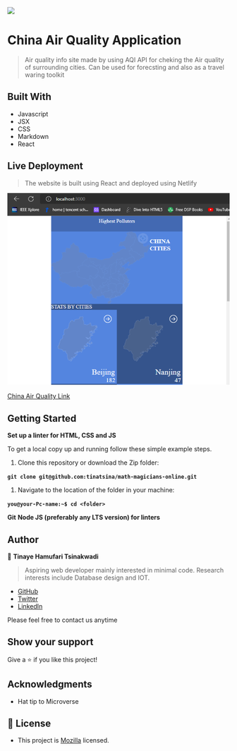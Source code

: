 ![](https://img.shields.io/badge/Microverse-blueviolet)

# China Air Quality Application

> Air quality info site made by using AQI API for cheking the Air quality of surrounding cities. Can be used for forecsting and also as a travel waring toolkit

## Built With

- Javascript
- JSX
- CSS
- Markdown
- React

## Live Deployment

> The website is built using React and deployed using Netlify

![The image](src/components/img/0001.png)

[China Air Quality Link](https://illustrious-gnome-9b4dcd.netlify.app/)

## Getting Started

**Set up a linter for HTML, CSS and JS**

To get a local copy up and running follow these simple example steps.

1. Clone this repository or download the Zip folder:

**``git clone git@github.com:tinatsina/math-magicians-online.git``**

1. Navigate to the location of the folder in your machine:

**``you@your-Pc-name:~$ cd <folder>``**

**Git**
**Node JS (preferably any LTS version) for linters**

## Author

👤 **Tinaye Hamufari Tsinakwadi**

> Aspiring web developer mainly interested in minimal code. Research interests include Database design and IOT.

- [GitHub](https://github.com/tinatsina)
- [Twitter](https://twitter.com/TinayeT)
- [LinkedIn](https://www.linkedin.com/in/tinayetsina/)

Please feel free to contact us anytime

## Show your support

Give a ⭐️ if you like this project!

## Acknowledgments

- Hat tip to Microverse

## 📝 License

- This project is [Mozilla](./LICENSE) licensed.
